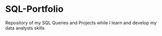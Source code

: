 # SQL-Portfolio
Repository of my SQL Queries and Projects while I learn and develop my data analysts skills
